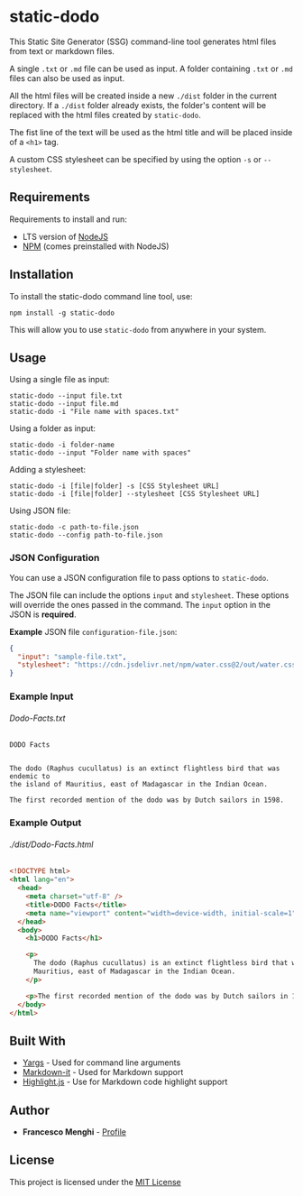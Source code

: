# static-dodo

This Static Site Generator (SSG) command-line tool generates html files from text or markdown files.

A single `.txt` or `.md` file can be used as input.
A folder containing `.txt` or `.md` files can also be used as input.

All the html files will be created inside a new `./dist` folder in the current directory. If a `./dist` folder already exists, the folder's content will be replaced with the html files created by `static-dodo`.

The fist line of the text will be used as the html title and will be placed inside of a `<h1>` tag.

A custom CSS stylesheet can be specified by using the option `-s` or `--stylesheet`.

## Requirements

Requirements to install and run:

- LTS version of [NodeJS](https://nodejs.org/en/)
- [NPM](https://nodejs.org/en/knowledge/getting-started/npm/what-is-npm/) (comes preinstalled with NodeJS)

## Installation

To install the static-dodo command line tool, use:

```console
npm install -g static-dodo
```

This will allow you to use `static-dodo` from anywhere in your system.

## Usage

Using a single file as input:

```console
static-dodo --input file.txt
static-dodo --input file.md
static-dodo -i "File name with spaces.txt"
```

Using a folder as input:

```console
static-dodo -i folder-name
static-dodo --input "Folder name with spaces"
```

Adding a stylesheet:

```console
static-dodo -i [file|folder] -s [CSS Stylesheet URL]
static-dodo -i [file|folder] --stylesheet [CSS Stylesheet URL]
```

Using JSON file:

```console
static-dodo -c path-to-file.json
static-dodo --config path-to-file.json
```

### JSON Configuration

You can use a JSON configuration file to pass options to `static-dodo`.

The JSON file can include the options `input` and `stylesheet`.
These options will override the ones passed in the command.
The `input` option in the JSON is **required**.

**Example** JSON file `configuration-file.json`:

```json
{
  "input": "sample-file.txt",
  "stylesheet": "https://cdn.jsdelivr.net/npm/water.css@2/out/water.css"
}
```

### Example Input

###### Dodo-Facts.txt

```
DODO Facts


The dodo (Raphus cucullatus) is an extinct flightless bird that was endemic to
the island of Mauritius, east of Madagascar in the Indian Ocean.

The first recorded mention of the dodo was by Dutch sailors in 1598.
```

### Example Output

###### ./dist/Dodo-Facts.html

```html
<!DOCTYPE html>
<html lang="en">
  <head>
    <meta charset="utf-8" />
    <title>DODO Facts</title>
    <meta name="viewport" content="width=device-width, initial-scale=1" />
  </head>
  <body>
    <h1>DODO Facts</h1>

    <p>
      The dodo (Raphus cucullatus) is an extinct flightless bird that was endemic to the island of
      Mauritius, east of Madagascar in the Indian Ocean.
    </p>

    <p>The first recorded mention of the dodo was by Dutch sailors in 1598.</p>
  </body>
</html>
```

## Built With

- [Yargs](https://github.com/yargs/yargs) - Used for command line arguments
- [Markdown-it](https://github.com/markdown-it/markdown-it) - Used for Markdown support
- [Highlight.js](https://github.com/highlightjs/highlight.js) - Use for Markdown code highlight support

## Author

- **Francesco Menghi** - [Profile](https://github.com/menghif)

## License

This project is licensed under the [MIT License](LICENSE)
